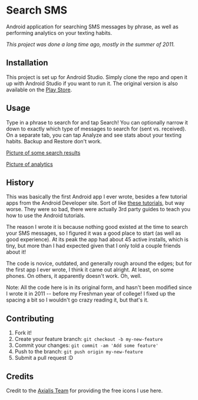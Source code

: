 # Search SMS

Android application for searching SMS messages by phrase, as well as performing analytics on your texting habits.

*This project was done a long time ago, mostly in the summer of 2011.*

## Installation

This project is set up for Android Studio. Simply clone the repo and open it up with Android Studio if you want to run it. The original version is also available on the [Play Store](https://play.google.com/store/apps/details?id=com.kac.sms).

## Usage

Type in a phrase to search for and tap Search! You can optionally narrow it down to exactly which type of messages to search for (sent vs. received). On a separate tab, you can tap Analyze and see stats about your texting habits. Backup and Restore don't work.

[Picture of some search results](https://github.com/cooperka/SearchSMS/tree/master/images/ss_1.png)

[Picture of analytics](https://github.com/cooperka/SearchSMS/tree/master/images/ss_2.png)

## History

This was basically the first Android app I ever wrote, besides a few tutorial apps from the Android Developer site. Sort of like [these tutorials](http://developer.android.com/training), but way worse. They were so bad, there were actually 3rd party guides to teach you how to use the Android tutorials.

The reason I wrote it is because nothing good existed at the time to search your SMS messages, so I figured it was a good place to start (as well as good experience). At its peak the app had about 45 active installs, which is tiny, but more than I had expected given that I only told a couple friends about it!

The code is novice, outdated, and generally rough around the edges; but for the first app I ever wrote, I think it came out alright. At least, on some phones. On others, it apparently doesn't work. Oh, well.

Note:
All the code here is in its original form, and hasn't been modified since I wrote it in 2011 -- before my Freshman year of college! I fixed up the spacing a bit so I wouldn't go crazy reading it, but that's it.

## Contributing

1. Fork it!
2. Create your feature branch: `git checkout -b my-new-feature`
3. Commit your changes: `git commit -am 'Add some feature'`
4. Push to the branch: `git push origin my-new-feature`
5. Submit a pull request :D

## Credits

Credit to the [Axialis Team](http://www.axialis.com/free/icons/) for providing the free icons I use here.

